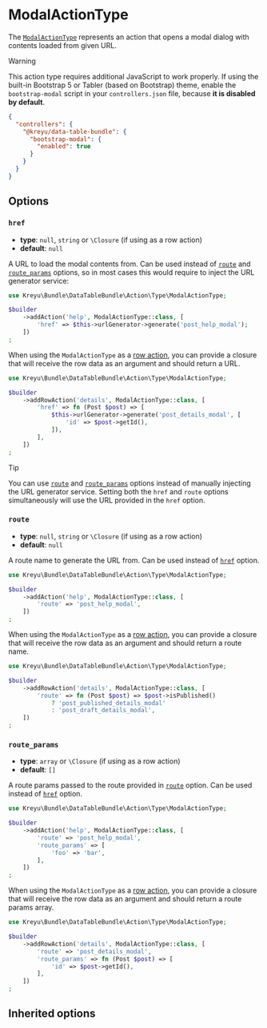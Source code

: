 <script setup>
    import ActionTypeOptions from "./options/action.md";
</script>

# ModalActionType

The [`ModalActionType`](https://github.com/Kreyu/data-table-bundle/blob/main/src/Action/Type/ModalActionType.php) represents an action
that opens a modal dialog with contents loaded from given URL.

> [!WARNING]
> This action type requires additional JavaScript to work properly. If using the built-in Bootstrap 5 or Tabler (based on Bootstrap) theme,
> enable the `bootstrap-modal` script in your `controllers.json` file, because **it is disabled by default**.
> 
> ```json
> {
>   "controllers": {
>     "@kreyu/data-table-bundle": {
>       "bootstrap-modal": {
>         "enabled": true
>       }
>     }
>   }
> }
> ```

## Options

### `href`

- **type**: `null`, `string` or `\Closure` (if using as a row action)
- **default**: `null`

A URL to load the modal contents from. Can be used instead of [`route`](#route) and [`route_params`](#route_params) options,
so in most cases this would require to inject the URL generator service:

```php
use Kreyu\Bundle\DataTableBundle\Action\Type\ModalActionType;

$builder
    ->addAction('help', ModalActionType::class, [
        'href' => $this->urlGenerator->generate('post_help_modal');
    ])
;
```

When using the `ModalActionType` as a [row action](../../../docs/components/actions.md), you can provide a closure
that will receive the row data as an argument and should return a URL.

```php
use Kreyu\Bundle\DataTableBundle\Action\Type\ModalActionType;

$builder
    ->addRowAction('details', ModalActionType::class, [
        'href' => fn (Post $post) => [
            $this->urlGenerator->generate('post_details_modal', [
                'id' => $post->getId(),
            ]),
        ],
    ])
;
```

> [!TIP]
> You can use [`route`](#route) and [`route_params`](#route_params) options instead of manually injecting the URL generator service.
> Setting both the `href` and `route` options simultaneously will use the URL provided in the `href` option.

### `route`

- **type**: `null`, `string` or `\Closure` (if using as a row action)
- **default**: `null`

A route name to generate the URL from. Can be used instead of [`href`](#href) option.

```php
use Kreyu\Bundle\DataTableBundle\Action\Type\ModalActionType;

$builder
    ->addAction('help', ModalActionType::class, [
        'route' => 'post_help_modal',
    ])
;
```

When using the `ModalActionType` as a [row action](../../../docs/components/actions.md), you can provide a closure
that will receive the row data as an argument and should return a route name.

```php
use Kreyu\Bundle\DataTableBundle\Action\Type\ModalActionType;

$builder
    ->addRowAction('details', ModalActionType::class, [
        'route' => fn (Post $post) => $post->isPublished()
            ? 'post_published_details_modal'
            : 'post_draft_details_modal',
    ])
;
```

### `route_params`

- **type**: `array` or `\Closure` (if using as a row action)
- **default**: `[]`

A route params passed to the route provided in [`route`](#route) option. Can be used instead of [`href`](#href) option.

```php
use Kreyu\Bundle\DataTableBundle\Action\Type\ModalActionType;

$builder
    ->addAction('help', ModalActionType::class, [
        'route' => 'post_help_modal',
        'route_params' => [
            'foo' => 'bar',
        ],
    ])
;
```

When using the `ModalActionType` as a [row action](../../../docs/components/actions.md), you can provide a closure
that will receive the row data as an argument and should return a route params array.

```php
use Kreyu\Bundle\DataTableBundle\Action\Type\ModalActionType;

$builder
    ->addRowAction('details', ModalActionType::class, [
        'route' => 'post_details_modal',
        'route_params' => fn (Post $post) => [
            'id' => $post->getId(),
        ],
    ])
;
```

## Inherited options

<ActionTypeOptions/>
